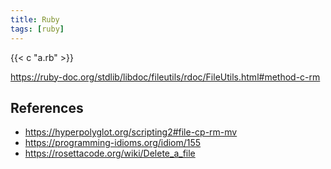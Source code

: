 ```yaml
---
title: Ruby
tags: [ruby]
---
```


{{< c "a.rb" >}}

<https://ruby-doc.org/stdlib/libdoc/fileutils/rdoc/FileUtils.html#method-c-rm>

## References

- <https://hyperpolyglot.org/scripting2#file-cp-rm-mv>
- <https://programming-idioms.org/idiom/155>
- <https://rosettacode.org/wiki/Delete_a_file>
